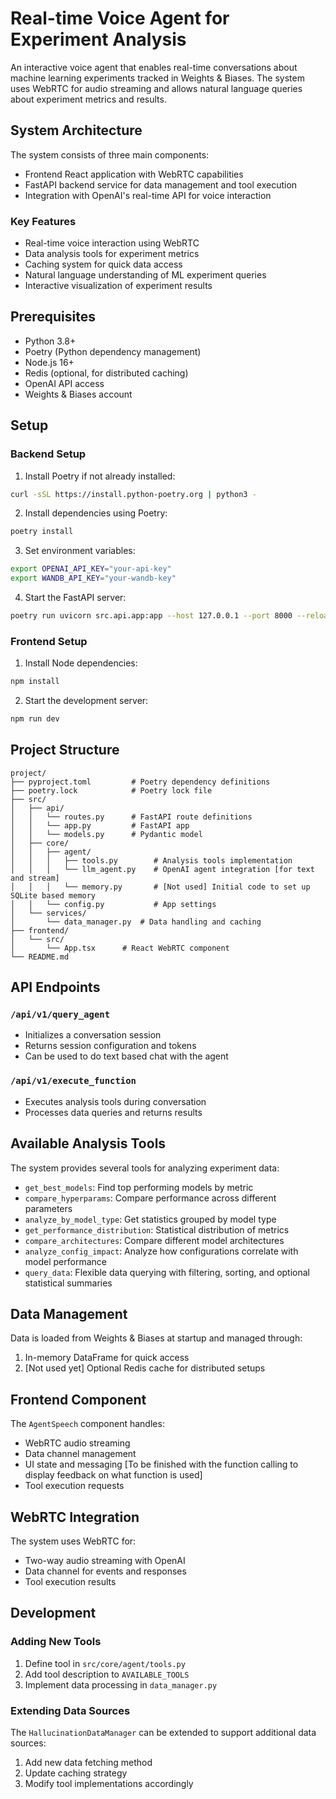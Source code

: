 # Real-time Voice Agent for Experiment Analysis

An interactive voice agent that enables real-time conversations about machine learning experiments tracked in Weights & Biases. The system uses WebRTC for audio streaming and allows natural language queries about experiment metrics and results.

## System Architecture

The system consists of three main components:
- Frontend React application with WebRTC capabilities
- FastAPI backend service for data management and tool execution
- Integration with OpenAI's real-time API for voice interaction

### Key Features

- Real-time voice interaction using WebRTC
- Data analysis tools for experiment metrics
- Caching system for quick data access
- Natural language understanding of ML experiment queries
- Interactive visualization of experiment results

## Prerequisites

- Python 3.8+
- Poetry (Python dependency management)
- Node.js 16+
- Redis (optional, for distributed caching)
- OpenAI API access
- Weights & Biases account

## Setup

### Backend Setup

1. Install Poetry if not already installed:
```bash
curl -sSL https://install.python-poetry.org | python3 -
```

2. Install dependencies using Poetry:
```bash
poetry install
```

3. Set environment variables:
```bash
export OPENAI_API_KEY="your-api-key"
export WANDB_API_KEY="your-wandb-key"
```

4. Start the FastAPI server:
```bash
poetry run uvicorn src.api.app:app --host 127.0.0.1 --port 8000 --reload
```

### Frontend Setup

1. Install Node dependencies:
```bash
npm install
```

2. Start the development server:
```bash
npm run dev
```

## Project Structure

```
project/
├── pyproject.toml         # Poetry dependency definitions
├── poetry.lock            # Poetry lock file
├── src/
│   ├── api/
│   │   └── routes.py      # FastAPI route definitions
│   │   └── app.py         # FastAPI app
│   │   └── models.py      # Pydantic model
│   ├── core/
│   │   ├── agent/
│   │   │   ├── tools.py        # Analysis tools implementation
│   │   │   └── llm_agent.py    # OpenAI agent integration [for text and stream]
│   │   │   └── memory.py       # [Not used] Initial code to set up SQLite based memory
│   │   └── config.py           # App settings
│   └── services/
│       └── data_manager.py  # Data handling and caching
├── frontend/
│   └── src/
│       └── App.tsx      # React WebRTC component
└── README.md
```

## API Endpoints

### `/api/v1/query_agent`
- Initializes a conversation session
- Returns session configuration and tokens
- Can be used to do text based chat with the agent

### `/api/v1/execute_function`
- Executes analysis tools during conversation
- Processes data queries and returns results

## Available Analysis Tools

The system provides several tools for analyzing experiment data:

- `get_best_models`: Find top performing models by metric
- `compare_hyperparams`: Compare performance across different parameters
- `analyze_by_model_type`: Get statistics grouped by model type
- `get_performance_distribution`: Statistical distribution of metrics
- `compare_architectures`: Compare different model architectures
- `analyze_config_impact`: Analyze how configurations correlate with model performance
- `query_data`: Flexible data querying with filtering, sorting, and optional statistical summaries

## Data Management

Data is loaded from Weights & Biases at startup and managed through:
1. In-memory DataFrame for quick access
2. [Not used yet] Optional Redis cache for distributed setups

## Frontend Component

The `AgentSpeech` component handles:
- WebRTC audio streaming
- Data channel management
- UI state and messaging [To be finished with the function calling to display feedback on what function is used]
- Tool execution requests

## WebRTC Integration

The system uses WebRTC for:
- Two-way audio streaming with OpenAI
- Data channel for events and responses
- Tool execution results

## Development

### Adding New Tools

1. Define tool in `src/core/agent/tools.py`
2. Add tool description to `AVAILABLE_TOOLS`
3. Implement data processing in `data_manager.py`

### Extending Data Sources

The `HallucinationDataManager` can be extended to support additional data sources:

1. Add new data fetching method
2. Update caching strategy
3. Modify tool implementations accordingly
